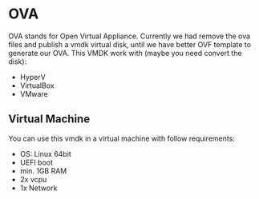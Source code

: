 # OVA

OVA stands for Open Virtual Appliance. Currently we had remove the ova files and publish a vmdk virtual disk,
until we have better OVF template to generate our OVA. This VMDK work with (maybe you need convert the disk):
- HyperV
- VirtualBox
- VMware

## Virtual Machine

You can use this vmdk in a virtual machine with follow requirements:
- OS: Linux 64bit
- UEFI boot
- min. 1GB RAM
- 2x vcpu
- 1x Network
